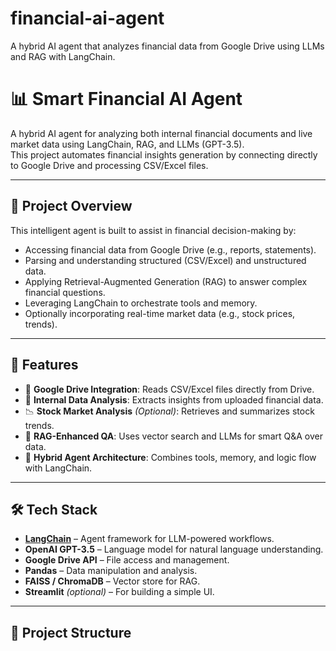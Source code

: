# financial-ai-agent
A hybrid AI agent that analyzes financial data from Google Drive using LLMs and RAG with LangChain.
# 📊 Smart Financial AI Agent

A hybrid AI agent for analyzing both internal financial documents and live market data using LangChain, RAG, and LLMs (GPT-3.5).  
This project automates financial insights generation by connecting directly to Google Drive and processing CSV/Excel files.

---

## 🧠 Project Overview

This intelligent agent is built to assist in financial decision-making by:

- Accessing financial data from Google Drive (e.g., reports, statements).
- Parsing and understanding structured (CSV/Excel) and unstructured data.
- Applying Retrieval-Augmented Generation (RAG) to answer complex financial questions.
- Leveraging LangChain to orchestrate tools and memory.
- Optionally incorporating real-time market data (e.g., stock prices, trends).

---

## 🚀 Features

- 📂 **Google Drive Integration**: Reads CSV/Excel files directly from Drive.
- 🧾 **Internal Data Analysis**: Extracts insights from uploaded financial data.
- 📉 **Stock Market Analysis** *(Optional)*: Retrieves and summarizes stock trends.
- 🤖 **RAG-Enhanced QA**: Uses vector search and LLMs for smart Q&A over data.
- 🔄 **Hybrid Agent Architecture**: Combines tools, memory, and logic flow with LangChain.

---

## 🛠️ Tech Stack

- **[LangChain](https://www.langchain.com/)** – Agent framework for LLM-powered workflows.
- **OpenAI GPT-3.5** – Language model for natural language understanding.
- **Google Drive API** – File access and management.
- **Pandas** – Data manipulation and analysis.
- **FAISS / ChromaDB** – Vector store for RAG.
- **Streamlit** *(optional)* – For building a simple UI.

---

## 📁 Project Structure


